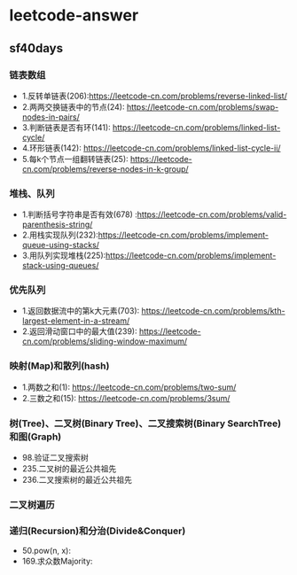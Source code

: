 # leetcode-answer

## sf40days
### 链表数组
- 1.反转单链表(206):https://leetcode-cn.com/problems/reverse-linked-list/
- 2.两两交换链表中的节点(24): https://leetcode-cn.com/problems/swap-nodes-in-pairs/
- 3.判断链表是否有环(141): https://leetcode-cn.com/problems/linked-list-cycle/
- 4.环形链表(142): https://leetcode-cn.com/problems/linked-list-cycle-ii/
- 5.每k个节点一组翻转链表(25):
https://leetcode-cn.com/problems/reverse-nodes-in-k-group/
### 堆栈、队列
- 1.判断括号字符串是否有效(678) :https://leetcode-cn.com/problems/valid-parenthesis-string/
- 2.用栈实现队列(232):https://leetcode-cn.com/problems/implement-queue-using-stacks/
- 3.用队列实现堆栈(225):https://leetcode-cn.com/problems/implement-stack-using-queues/
### 优先队列
- 1.返回数据流中的第k大元素(703): https://leetcode-cn.com/problems/kth-largest-element-in-a-stream/
- 2.返回滑动窗口中的最大值(239): https://leetcode-cn.com/problems/sliding-window-maximum/
### 映射(Map)和散列(hash)
- 1.两数之和(1): https://leetcode-cn.com/problems/two-sum/
- 2.三数之和(15): https://leetcode-cn.com/problems/3sum/
### 树(Tree)、二叉树(Binary Tree)、二叉搜索树(Binary SearchTree)和图(Graph)
- 98.验证二叉搜索树 
- 235.二叉树的最近公共祖先
- 236.二叉搜索树的最近公共祖先
### 二叉树遍历
### 递归(Recursion)和分治(Divide&Conquer)
- 50.pow(n, x): 
- 169.求众数Majority: 
